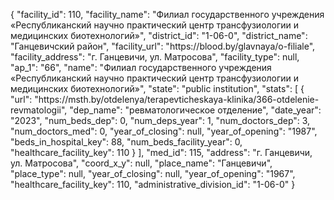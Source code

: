 {
    "facility_id": 110,
    "facility_name": "Филиал государственного учреждения «Республиканский научно практический центр трансфузиологии и медицинских биотехнологий»",
    "district_id": "1-06-0",
    "district_name": "Ганцевичский район",
    "facility_url": "https:\/\/blood.by\/glavnaya\/o-filiale",
    "facility_address": "г. Ганцевичи, ул. Матросова",
    "facility_type": null,
    "ap_1": "66",
    "name": "Филиал государственного учреждения «Республиканский научно практический центр трансфузиологии и медицинских биотехнологий»",
    "state": "public institution",
    "stats": [
        {
            "url": "https:\/\/msth.by\/otdelenya\/terapevticheskaya-klinika\/366-otdelenie-revmatologii",
            "dep_name": "ревматологическое отделение",
            "date_year": "2023",
            "num_beds_dep": 0,
            "num_deps_year": 1,
            "num_doctors_dep": 3,
            "num_doctors_med": 0,
            "year_of_closing": null,
            "year_of_opening": "1987",
            "beds_in_hospital_key": 88,
            "num_beds_facility_year": 0,
            "healthcare_facility_key": 110
        }
    ],
    "med_id": 115,
    "address": "г. Ганцевичи, ул. Матросова",
    "coord_x_y": null,
    "place_name": "Ганцевичи",
    "place_type": null,
    "year_of_closing": null,
    "year_of_opening": "1967",
    "healthcare_facility_key": 110,
    "administrative_division_id": "1-06-0"
}